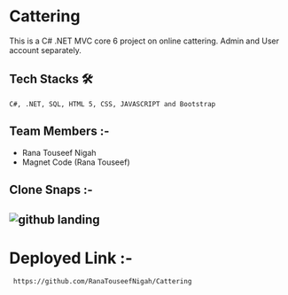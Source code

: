 # Cattering

This is a C# .NET MVC core 6 project on online cattering. Admin and User account separately.

  ## Tech Stacks 🛠
    
    C#, .NET, SQL, HTML 5, CSS, JAVASCRIPT and Bootstrap
    
  ## Team Members :-
  - Rana Touseef Nigah
  - Magnet Code (Rana Touseef)
 
  
  ## Clone Snaps :-
  ##  ![github landing](https://user-images.githubusercontent.com/50591381/192941496-89e0c422-9f4c-44ee-b1af-c36cd012ca19.PNG)

  

  
  
  # Deployed Link :-
     https://github.com/RanaTouseefNigah/Cattering
    
  


